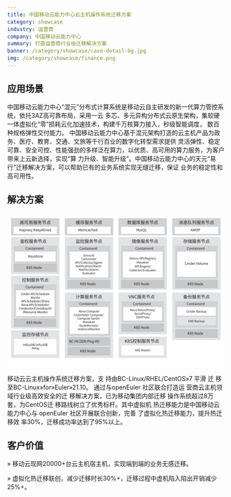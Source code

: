 ```yaml
---
title: 中国移动云能力中心云主机操作系统迁移方案
category: showcase
industry: 运营商
company: 中国移动云能力中心
summary: 打造运营商行业级迁移解决方案
banner: /category/showcase/case-detail-bg.jpg
img: /category/showcase/finance.png
---
```


## 应用场景

中国移动云能力中心“混元”分布式计算系统是移动云自主研发的新一代算力管控系统，依托3AZ高可靠布局，采用一云
多芯、多元异构分布式云原生架构，集软硬一体虚拟化“零”损耗云化加速技术，构建千万核算力接入，秒级智能调度，
数百种规格弹性交付能力。
中国移动云能力中心基于混元架构打造的云主机产品为政务、医疗、教育、交通、文旅等千行百业的数字化转型需求提供
灵活弹性、稳定可靠、安全可控、性能强劲的多样泛在算力，以优质、高可用的算力服务，为客户带来上云新选择，实现“算
力升级、智能升级”。中国移动云能力中心的天元“易行”迁移解决方案，可以帮助已有的业务系统实现无缝迁移，保证
业务的稳定性和高可用性。

## 解决方案

<div class="case-img"><img src="./yidongyun1.jpg"  ></div>

移动云云主机操作系统迁移方案，支
持由BC-Linux/RHEL/CentOS»7 平滑
迁 移 至BC-Linux»for»Euler»21.10。
通过与openEuler 社区联合打造运
营商云主机领域行业级高效安全的迁
移解决方案，已为移动集团内部迁移
操作系统超过8万套，为CentOS迁
移路线树立了优秀标杆。其中虚拟机
热迁移能力是中国移动云能力中心与
openEuler 社区开展联合创新，完善
了虚拟化热迁移能力，提升热迁移效
率30%，迁移成功率达到了95%以上。


## 客户价值

 » 移动云现网20000+台云主机宿主机，实现端到端的业务无感迁移。

 » 虚拟化热迁移联创，减少迁移时长30%+，迁移过程中虚机陷入陷出开销减少25%+。

